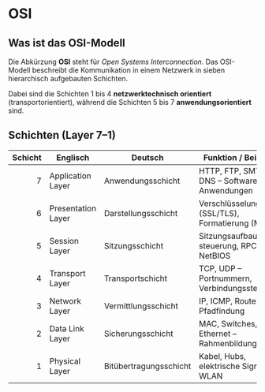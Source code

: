 # OSI

## Was ist das OSI-Modell

Die Abkürzung **OSI** steht für _Open Systems Interconnection_. Das OSI-Modell beschreibt die Kommunikation in einem Netzwerk in sieben hierarchisch aufgebauten Schichten.

Dabei sind die Schichten 1 bis 4 **netzwerktechnisch orientiert** (transportorientiert), während die Schichten 5 bis 7 **anwendungsorientiert** sind.

## Schichten (Layer 7–1)

| Schicht | Englisch           | Deutsch                | Funktion / Beispiele                           | PDU-Typ             |
| ------: | ------------------ | ---------------------- | ---------------------------------------------- | ------------------- |
|       7 | Application Layer  | Anwendungsschicht      | HTTP, FTP, SMTP, DNS – Software-Anwendungen    | Daten (Data)        |
|       6 | Presentation Layer | Darstellungsschicht    | Verschlüsselung (SSL/TLS), Formatierung (MIME) | Daten (Data)        |
|       5 | Session Layer      | Sitzungsschicht        | Sitzungsaufbau/-steuerung, RPC, NetBIOS        | Daten (Data)        |
|       4 | Transport Layer    | Transportschicht       | TCP, UDP – Portnummern, Verbindungssteuerung   | Segment / Datagramm |
|       3 | Network Layer      | Vermittlungsschicht    | IP, ICMP, Router – Pfadfindung                 | Paket (Packet)      |
|       2 | Data Link Layer    | Sicherungsschicht      | MAC, Switches, Ethernet – Rahmenbildung        | Rahmen (Frame)      |
|       1 | Physical Layer     | Bitübertragungsschicht | Kabel, Hubs, elektrische Signale, WLAN         | Bit (Bit)           |
